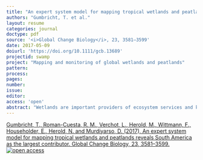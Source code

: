 ```yaml
---
title: "An expert system model for mapping tropical wetlands and peatlands reveals South America as the largest contributor."
authors: "Gumbricht, T. et al."
layout: resume
categories: journal
doctype: pdf
source: '<i>Global Change Biology</i>, 23, 3581–3599'
date: 2017-05-09
doiurl: 'https://doi.org/10.1111/gcb.13689'
projectid: swamp
project: "Mapping and monitoring of global wetlands and peatlands"
pattern:
process:
pages:
number:
issue:
editor:
access: 'open'
abstract: "Wetlands are important providers of ecosystem services and key regulators of climate change. They positively contribute to global warming through their greenhouse gas emissions, and negatively through the accumulation of organic material in histosols, particularly in peatlands. Our understanding of wetlands’ services is currently constrained by limited knowledge on their distribution, extent, volume, interannual flood variability and disturbance levels. We present an expert system approach to estimate wetland and peatland areas, depths and volumes, which relies on three biophysical indices related to wetland and peat formation: (1) long-term water supply exceeding atmospheric water demand; (2) annually or seasonally water-logged soils; and (3) a geomorphological position where water is supplied and retained. Tropical and subtropical wetlands estimates reach 4.7 million km2 (Mkm2). In line with current understanding, the American continent is the major contributor (45%), and Brazil, with its Amazonian interfluvial region, contains the largest tropical wetland area (800,720 km2). Our model suggests, however, unprecedented extents and volumes of peatland in the tropics (1.7 Mkm2 and 7,268 (6,076–7,368) km3), which more than threefold current estimates. Unlike current understanding, our estimates suggest that South America and not Asia contributes the most to tropical peatland area and volume (ca. 44% for both) partly related to some yet unaccounted extended deep deposits but mainly to extended but shallow peat in the Amazon Basin. Brazil leads the peatland area and volume contribution. Asia hosts 38% of both tropical peat area and volume with Indonesia as the main regional contributor and still the holder of the deepest and most extended peat areas in the tropics. Africa hosts more peat than previously reported but climatic and topographic contexts leave it as the least peat-forming continent. Our results suggest large biases in our current understanding of the distribution, area and volumes of tropical peat and their continental contributions."
---
```


[Gumbricht, T., Roman-Cuesta, R. M., Verchot, L., Herold, M., Wittmann, F., Householder, E., Herold, N. and Murdiyarso, D. (2017), An expert system model for mapping tropical wetlands and peatlands reveals South America as the largest contributor. Global Change Biology, 23, 3581–3599. <img src ="openaccess.png" alt="open access">](https://doi.org/10.1111/gcb.13689)  
